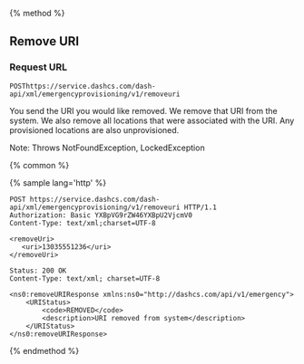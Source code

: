 {% method %}

## Remove URI

### Request URL

<code class="post">POST</code>`https://service.dashcs.com/dash-api/xml/emergencyprovisioning/v1/removeuri`

You send the URI you would like removed. We remove that URI from the system. We also remove all locations that were associated with the URI. Any provisioned locations are also unprovisioned.

Note: Throws NotFoundException, LockedException

{% common %}

{% sample lang='http' %}

```http
POST https://service.dashcs.com/dash-api/xml/emergencyprovisioning/v1/removeuri HTTP/1.1
Authorization: Basic YXBpVG9rZW46YXBpU2VjcmV0
Content-Type: text/xml;charset=UTF-8

<removeUri>
   <uri>13035551236</uri>
</removeUri>
```

```http
Status: 200 OK
Content-Type: text/xml; charset=UTF-8

<ns0:removeURIResponse xmlns:ns0="http://dashcs.com/api/v1/emergency">
    <URIStatus>
        <code>REMOVED</code>
        <description>URI removed from system</description>
    </URIStatus>
</ns0:removeURIResponse>
```

{% endmethod %}
